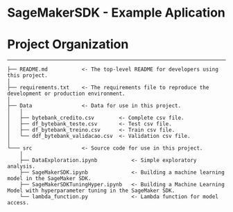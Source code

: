 # SageMakerSDK - Example Aplication 

# Project Organization
------------

    ├── README.md           <- The top-level README for developers using this project.
	│
    ├── requirements.txt    <- The requirements file to reproduce the development or production environment.
    │
    ├── Data                <- Data for use in this project.
	│	│
	│	├── bytebank_credito.csv        <- Complete csv file.
    │   ├── df_bytebank_teste.csv       <- Test csv file.
    │   ├── df_bytebank_treino.csv      <- Train csv file.
    │   └── ddf_bytebank_validacao.csv  <- Validation csv file.
	│  
    └─── src                <- Source code for use in this project.
		│
		├── DataExploration.ipynb       	<- Simple exploratory analysis.
        ├── SageMakerSDK.ipynb          	<- Building a machine learning model in the SageMaker SDK.
        ├── SageMakerSDKTuningHyper.ipynb	<- Building a Machine Learning Model with hyperparameter tuning in the SageMaker SDK.
        └── lambda_function.py      		<- Lambda function for model access.